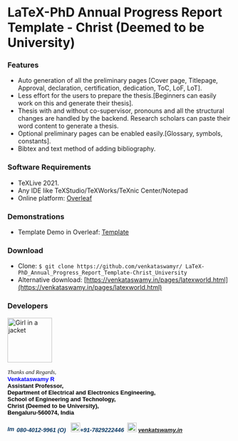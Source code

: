 # LaTeX-PhD Annual Progress Report Template  - Christ (Deemed to be University)

### Features

- Auto generation of all the preliminary pages [Cover page, Titlepage, Approval, declaration, certification, dedication, ToC, LoF, LoT].
- Less effort for the users to prepare the thesis.[Beginners can easily work on this and generate their thesis].
- Thesis with and without co-supervisor, pronouns and all the structural changes are handled by the backend. Research scholars can paste their word content to generate a thesis.
- Optional preliminary pages can be enabled easily.[Glossary, symbols, constants].
- Bibtex and text method of adding bibliography.

### Software Requirements
- TeXLive 2021.
- Any IDE like TeXStudio/TeXWorks/TeXnic Center/Notepad
- Online platform: [Overleaf](https://www.overleaf.com/)

### Demonstrations
- Template Demo in Overleaf: [Template](https://www.overleaf.com/read/gksgcymhvfjw)


### Download
- Clone: 
`$ git clone https://github.com/venkataswamyr/
LaTeX-PhD_Annual_Progress_Report_Template-Christ_University `
- Alternative download: [https://venkataswamy.in/pages/latexworld.html](https://venkataswamy.in/pages/latexworld.html)


### Developers
<p>
 <img src="https://venkataswamy.in/images/img1.jpg" alt="Girl in a jacket" width="100"> 
</p>

<div><div dir="ltr"><div style="font-size:small"><i><font face="times new roman, serif">Thanks and Regards</font><font face="arial">,</font></i></div><div style="font-family:arial"><b><font size="2" color="#0000ff"><span></span>Venkataswamy R</font><font size="2"><span></span></font></b></div><div style="font-size:small"><span style="color:rgb(0,0,0)"><font face="trebuchet ms, sans-serif"><b>Assistant Professor,</b></font></span></div><div style="font-size:small"><span style="color:rgb(0,0,0)"><font face="trebuchet ms, sans-serif"><b>Department of Electrical and Electronics Engineering,</b></font></span></div><div style="font-size:small"><span style="color:rgb(0,0,0)"><font face="trebuchet ms, sans-serif"><b>School of Engineering and Technology,<br></b></font></span></div><div style="font-size:small"><span style="color:rgb(0,0,0)"><font face="trebuchet ms, sans-serif"><b>Christ (Deemed to be University),</b></font></span></div><div style="font-size:small"><span style="color:rgb(56,118,29)"><font face="trebuchet ms, sans-serif"><b><span style="color:rgb(0,0,0)">Bengaluru-560074, India</span><br><br></b></font></span></div><div style="font-family:arial;font-size:small"><b style="color:rgb(7,55,99);font-family:'trebuchet ms',sans-serif"><i><img src="https://ci4.googleusercontent.com/proxy/JGrPNyQPabY_rra4ygFQhpV3cMA7ITqb5WxBKVcm5J7nUXsWZgk4oUuqR-1Dso97mGx5TF4OvAWyEvAm6fA0h9EhgVZcO6VnO77JetkXhoxX6-7YrakgsA=s0-d-e1-ft#https://openclipart.org/image/2400px/svg_to_png/262221/phone25.png" alt="Image result for phone icon" style="margin-top:0px" width="17" height="14"> 080-4012-9961 (O)</i></b><font face="trebuchet ms, sans-serif" color="#073763"><b><i>&nbsp;&nbsp; </i></b></font><b style="color:rgb(7,55,99);font-family:'trebuchet ms',sans-serif"><i><img src="https://ci4.googleusercontent.com/proxy/xDyzoCUBYbAyKgjwt27Jl4lkN_6MrkWuk-4BQ2IgMCZEuCMwJLtZjRYqLSrgS6SGWQcpQOVuNmBzqrKJpes9riut82x8hJ1GJVKL=s0-d-e1-ft#http://simpleicon.com/wp-content/uploads/mobile-1.png" style="margin-top:0px" alt="Image result for mobile icon" width="21" height="21">+91-7829222446</i></b><i><b>&nbsp; </b></i><img src="https://lh4.googleusercontent.com/-FqpLVHU8eMw/AAAAAAAAAAI/AAAAAAAAABM/ivbX55TtoV4/photo.jpg" alt="Related image" style="margin-top:0px" width="21" height="21"><span><b style="color:rgb(7,55,99);font-family:'trebuchet ms',sans-serif"><i> <a href="http://venkataswamy.in" target="_blank">venkatswamy.in</a><br><br><br></i></b></span></div></div></div>
